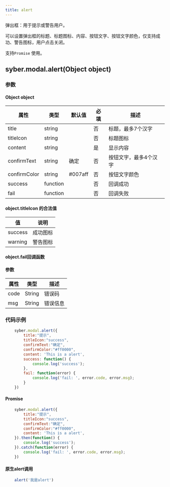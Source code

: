 ```yaml
---
title: alert
---
```


弹出框：用于提示或警告用户。

可以设置弹出框的标题、标题图标、内容、按钮文字、按钮文字颜色，仅支持成功、警告图标，用户点击关闭。

支持`Promise` 使用。



## syber.modal.alert(Object object)
### 参数
#### Object object
| 属性     | 类型   | 默认值  |  必填 | 描述                         |
| ---------- | ------- | -------- | ---------------- | ----------------------------------
| title | string |  | 否 | 标题，最多7个汉字 |
| titleIcon | string |       | 否 | 标题图标 |
| content | string |  | 是 | 显示内容 |
| confirmText | string | 确定 | 否 | 按钮文字，最多4个汉字 |
| confirmColor | string| #007aff  | 否 | 按钮文字颜色 |
| success | function |  |  否     | 回调成功      |
| fail   | function |  |  否     | 回调失败      |


#### object.titleIcon 的合法值
| 值     | 说明    |       
| ---------- | ------- | 
| success | 成功图标 |
| warning | 警告图标 |


#### object.fail回调函数
#### 参数
| 属性 | 类型  | 描述 |
| -- | -- | -- |
| code | String | 错误码 |
| msg | String  | 错误信息 |

### 代码示例
```javascript
    syber.modal.alert({
        title:"提示",
        titleIcon:"success",
        confirmText:"确定",
        confirmColor:"#ff0000",
        content: 'This is a alert',
        success: function() {
		    console.log('success');            
        },
        fail: function(error) {
		    console.log('fail: ', error.code, error.msg);
        }
    })
```

#### Promise
```javascript
    syber.modal.alert({
        title:"提示",
        titleIcon:"success",
        confirmText:"确定",
        confirmColor:"#ff0000",
        content: 'This is a alert',
    }).then(function() {
        console.log('success');
    }).catch(function(error) {
		console.log('fail: ', error.code, error.msg);
    })
```

#### 原生alert调用
```javascript
    alert('我是alert')
```
